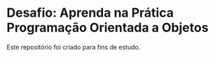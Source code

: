# Desafio: Aprenda na Prática Programação Orientada a Objetos



Este repositório foi criado para fins de estudo.